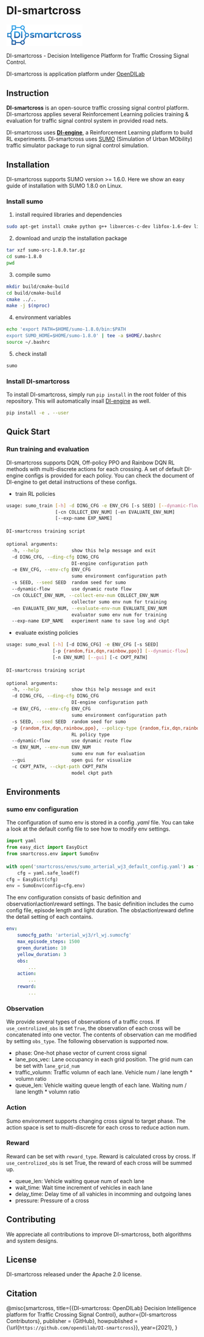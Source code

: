 # DI-smartcross

<img src="./figs/di-smartcross_logo.png" width="200" alt="icon"/>

DI-smartcross - Decision Intelligence Platform for Traffic Crossing Signal Control.

DI-smartcross is application platform under [OpenDILab](http://opendilab.org/)

## Instruction

**DI-smartcross** is an open-source traffic crossing signal control platform. DI-smartcross applies several Reinforcement Learning policies training & evaluation for traffic signal control system in provided road nets.

DI-smartcross uses [**DI-engine**](https://github.com/opendilab/DI-engine), a Reinforcement Learning platform to build RL experiments. DI-smartcross uses [SUMO](https://www.eclipse.org/sumo/) (Simulation of Urban MObility) traffic simulator package to run signal control simulation.

## Installation

DI-smartcross supports SUMO version >= 1.6.0. Here we show an easy guide of installation with SUMO 1.8.0 on Linux.

### Install sumo

1. install required libraries and dependencies

```bash
sudo apt-get install cmake python g++ libxerces-c-dev libfox-1.6-dev libgdal-dev libproj-dev libgl2ps-dev swig
```

2. download and unzip the installation package

```bash
tar xzf sumo-src-1.8.0.tar.gz
cd sumo-1.8.0
pwd 
```

3. compile sumo

```bash
mkdir build/cmake-build
cd build/cmake-build
cmake ../..
make -j $(nproc)
```

4. environment variables

```bash
echo 'export PATH=$HOME/sumo-1.8.0/bin:$PATH
export SUMO_HOME=$HOME/sumo-1.8.0' | tee -a $HOME/.bashrc
source ~/.bashrc
```

5. check install

```bash
sumo
```

### Install DI-smartcross

To install DI-smartcross, simply run `pip install` in the root folder of this repository. This will automatically insall [DI-engine](https://github.com/opendilab/DI-engine) as well.

```bash
pip install -e . --user
```

## Quick Start

### Run training and evaluation

DI-smartcross supports DQN, Off-policy PPO and Rainbow DQN RL methods with multi-discrete actions for each crossing. A set of default DI-engine configs is provided for each policy. You can check the document of DI-engine to get detail instructions of these configs.

- train RL policies

```bash
usage: sumo_train [-h] -d DING_CFG -e ENV_CFG [-s SEED] [--dynamic-flow]
                  [-cn COLLECT_ENV_NUM] [-en EVALUATE_ENV_NUM]
                  [--exp-name EXP_NAME]

DI-smartcross training script

optional arguments:
  -h, --help            show this help message and exit
  -d DING_CFG, --ding-cfg DING_CFG
                        DI-engine configuration path
  -e ENV_CFG, --env-cfg ENV_CFG
                        sumo environment configuration path
  -s SEED, --seed SEED  random seed for sumo
  --dynamic-flow        use dynamic route flow
  -cn COLLECT_ENV_NUM, --collect-env-num COLLECT_ENV_NUM
                        collector sumo env num for training
  -en EVALUATE_ENV_NUM, --evaluate-env-num EVALUATE_ENV_NUM
                        evaluator sumo env num for training
  --exp-name EXP_NAME   experiment name to save log and ckpt
```

- evaluate existing policies

```bash
usage: sumo_eval [-h] [-d DING_CFG] -e ENV_CFG [-s SEED]
                 [-p {random,fix,dqn,rainbow,ppo}] [--dynamic-flow]
                 [-n ENV_NUM] [--gui] [-c CKPT_PATH]

DI-smartcross training script

optional arguments:
  -h, --help            show this help message and exit
  -d DING_CFG, --ding-cfg DING_CFG
                        DI-engine configuration path
  -e ENV_CFG, --env-cfg ENV_CFG
                        sumo environment configuration path
  -s SEED, --seed SEED  random seed for sumo
  -p {random,fix,dqn,rainbow,ppo}, --policy-type {random,fix,dqn,rainbow,ppo}
                        RL policy type
  --dynamic-flow        use dynamic route flow
  -n ENV_NUM, --env-num ENV_NUM
                        sumo env num for evaluation
  --gui                 open gui for visualize
  -c CKPT_PATH, --ckpt-path CKPT_PATH
                        model ckpt path
```

## Environments

### sumo env configuration

The configuration of sumo env is stored in a config *.yaml* file. You can take a look at the default config file to see how to modify env settings.

``` python
import yaml
from easy_dict import EasyDict
from smartcross.env import SumoEnv

with open('smartcross/envs/sumo_arterial_wj3_default_config.yaml') as f:
    cfg = yaml.safe_load(f)
cfg = EasyDict(cfg)
env = SumoEnv(config=cfg.env)
```

The env configuration consists of basic definition and observation\action\reward settings. The basic definition includes the cumo config file, episode length and light duration. The obs\action\reward define the detail setting of each contains.

```yaml
env:
    sumocfg_path: 'arterial_wj3/rl_wj.sumocfg'
    max_episode_steps: 1500
    green_duration: 10
    yellow_duration: 3
    obs:
        ...
    action:
        ...
    reward:
        ...
```

### Observation

We provide several types of observations of a traffic cross. If `use_centrolized_obs` is set `True`, the observation of each cross will be concatenated into one vector. The contents of observation can me modified by setting `obs_type`. The following observation is supported now.

- phase: One-hot phase vector of current cross signal
- lane_pos_vec: Lane occupancy in each grid position. The grid num can be set with `lane_grid_num`
- traffic_volumn: Traffic volumn of each lane. Vehicle num / lane length * volumn ratio
- queue_len: Vehicle waiting queue length of each lane. Waiting num / lane length * volumn ratio

### Action

Sumo environment supports changing cross signal to target phase. The action space is set to multi-discrete for each cross to reduce action num.

### Reward

Reward can be set with `reward_type`. Reward is calculated cross by cross. If `use_centrolized_obs` is set True, the reward of each cross will be summed up.

- queue_len: Vehicle waiting queue num of each lane
- wait_time: Wait time increment of vehicles in each lane
- delay_time: Delay time of all vahicles in incomming and outgoing lanes
- pressure: Pressure of a cross

## Contributing

We appreciate all contributions to improve DI-smartcross, both algorithms and system designs.

## License

DI-smartcross released under the Apache 2.0 license.

## Citation

@misc{smartcross,
    title={{DI-smartcross: OpenDILab} Decision Intelligence platform for Traffic Crossing Signal Control},
    author={DI-smartcross Contributors},
    publisher = {GitHub},
    howpublished = {\url{`https://github.com/opendilab/DI-smartcross`}},
    year={2021},
}

